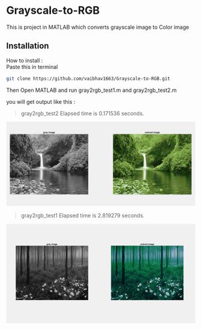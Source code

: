 # Grayscale-to-RGB
This is project in MATLAB which converts grayscale image to Color image


## Installation

How to install :<br>
Paste this in terminal 
```sh
git clone https://github.com/vaibhav1663/Grayscale-to-RGB.git
```

Then Open MATLAB and run gray2rgb_test1.m and gray2rgb_test2.m

you will get output like this : 
>gray2rgb_test2
Elapsed time is 0.171536 seconds.

![alt text](https://github.com/vaibhav1663/Grayscale-to-RGB/blob/main/Screenshots/1.jpg?raw=true)
>gray2rgb_test1
Elapsed time is 2.819279 seconds.

![alt text](https://github.com/vaibhav1663/Grayscale-to-RGB/blob/main/Screenshots/2.jpg?raw=true)
